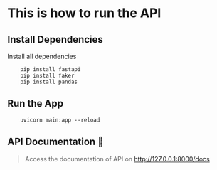 # This is how to run the API

## Install Dependencies 
Install all dependencies 
```
    pip install fastapi
    pip install faker
    pip install pandas
```

## Run the App
```
    uvicorn main:app --reload
```

## API Documentation :partying_face:
> Access the documentation of API on  http://127.0.0.1:8000/docs
